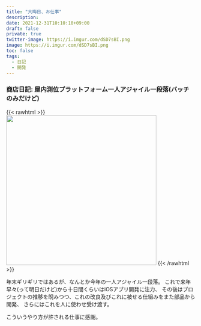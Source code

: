 ```yaml
---
title: "大晦日、お仕事"
description: 
date: 2021-12-31T10:10:10+09:00
draft: false
private: true
twitter-image: https://i.imgur.com/dSD7sBI.png
image: https://i.imgur.com/dSD7sBI.png
toc: false
tags:
  - 日記
  - 開発
---
```


### 商店日記: 屋内測位プラットフォーム一人アジャイル一段落(バッチのみだけど)

{{< rawhtml >}}
<img src="https://i.imgur.com/2DKZa5F.jpg" width="400" />
{{< /rawhtml >}}

年末ギリギリではあるが、なんとか今年の一人アジャイル一段落。
これで来年早々(って明日だけど)から十日間くらいはiOSアプリ開発に注力、
その後はプロジェクトの推移を睨みつつ、これの改良及びこれに被せる仕組みをまた部品から開発、
さらにはこれを人に使わせ受け渡す。

こういうやり方が許される仕事に感謝。
